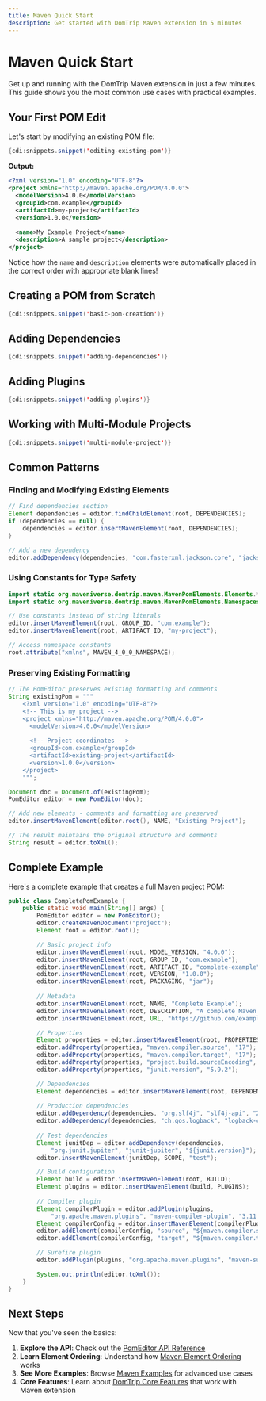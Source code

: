 ```yaml
---
title: Maven Quick Start
description: Get started with DomTrip Maven extension in 5 minutes
---
```


# Maven Quick Start

Get up and running with the DomTrip Maven extension in just a few minutes. This guide shows you the most common use cases with practical examples.

## Your First POM Edit

Let's start by modifying an existing POM file:

```java
{cdi:snippets.snippet('editing-existing-pom')}
```

**Output:**
```xml
<?xml version="1.0" encoding="UTF-8"?>
<project xmlns="http://maven.apache.org/POM/4.0.0">
  <modelVersion>4.0.0</modelVersion>
  <groupId>com.example</groupId>
  <artifactId>my-project</artifactId>
  <version>1.0.0</version>
  
  <name>My Example Project</name>
  <description>A sample project</description>
</project>
```

Notice how the `name` and `description` elements were automatically placed in the correct order with appropriate blank lines!

## Creating a POM from Scratch

```java
{cdi:snippets.snippet('basic-pom-creation')}
```

## Adding Dependencies

```java
{cdi:snippets.snippet('adding-dependencies')}
```

## Adding Plugins

```java
{cdi:snippets.snippet('adding-plugins')}
```

## Working with Multi-Module Projects

```java
{cdi:snippets.snippet('multi-module-project')}
```

## Common Patterns

### Finding and Modifying Existing Elements

```java
// Find dependencies section
Element dependencies = editor.findChildElement(root, DEPENDENCIES);
if (dependencies == null) {
    dependencies = editor.insertMavenElement(root, DEPENDENCIES);
}

// Add a new dependency
editor.addDependency(dependencies, "com.fasterxml.jackson.core", "jackson-core", "2.15.2");
```

### Using Constants for Type Safety

```java
import static org.maveniverse.domtrip.maven.MavenPomElements.Elements.*;
import static org.maveniverse.domtrip.maven.MavenPomElements.Namespaces.*;

// Use constants instead of string literals
editor.insertMavenElement(root, GROUP_ID, "com.example");
editor.insertMavenElement(root, ARTIFACT_ID, "my-project");

// Access namespace constants
root.attribute("xmlns", MAVEN_4_0_0_NAMESPACE);
```

### Preserving Existing Formatting

```java
// The PomEditor preserves existing formatting and comments
String existingPom = """
    <?xml version="1.0" encoding="UTF-8"?>
    <!-- This is my project -->
    <project xmlns="http://maven.apache.org/POM/4.0.0">
      <modelVersion>4.0.0</modelVersion>
      
      <!-- Project coordinates -->
      <groupId>com.example</groupId>
      <artifactId>existing-project</artifactId>
      <version>1.0.0</version>
    </project>
    """;

Document doc = Document.of(existingPom);
PomEditor editor = new PomEditor(doc);

// Add new elements - comments and formatting are preserved
editor.insertMavenElement(editor.root(), NAME, "Existing Project");

// The result maintains the original structure and comments
String result = editor.toXml();
```

## Complete Example

Here's a complete example that creates a full Maven project POM:

```java
public class CompletePomExample {
    public static void main(String[] args) {
        PomEditor editor = new PomEditor();
        editor.createMavenDocument("project");
        Element root = editor.root();

        // Basic project info
        editor.insertMavenElement(root, MODEL_VERSION, "4.0.0");
        editor.insertMavenElement(root, GROUP_ID, "com.example");
        editor.insertMavenElement(root, ARTIFACT_ID, "complete-example");
        editor.insertMavenElement(root, VERSION, "1.0.0");
        editor.insertMavenElement(root, PACKAGING, "jar");
        
        // Metadata
        editor.insertMavenElement(root, NAME, "Complete Example");
        editor.insertMavenElement(root, DESCRIPTION, "A complete Maven project example");
        editor.insertMavenElement(root, URL, "https://github.com/example/complete-example");

        // Properties
        Element properties = editor.insertMavenElement(root, PROPERTIES);
        editor.addProperty(properties, "maven.compiler.source", "17");
        editor.addProperty(properties, "maven.compiler.target", "17");
        editor.addProperty(properties, "project.build.sourceEncoding", "UTF-8");
        editor.addProperty(properties, "junit.version", "5.9.2");

        // Dependencies
        Element dependencies = editor.insertMavenElement(root, DEPENDENCIES);
        
        // Production dependencies
        editor.addDependency(dependencies, "org.slf4j", "slf4j-api", "2.0.7");
        editor.addDependency(dependencies, "ch.qos.logback", "logback-classic", "1.4.7");
        
        // Test dependencies
        Element junitDep = editor.addDependency(dependencies, 
            "org.junit.jupiter", "junit-jupiter", "${junit.version}");
        editor.insertMavenElement(junitDep, SCOPE, "test");

        // Build configuration
        Element build = editor.insertMavenElement(root, BUILD);
        Element plugins = editor.insertMavenElement(build, PLUGINS);
        
        // Compiler plugin
        Element compilerPlugin = editor.addPlugin(plugins, 
            "org.apache.maven.plugins", "maven-compiler-plugin", "3.11.0");
        Element compilerConfig = editor.insertMavenElement(compilerPlugin, CONFIGURATION);
        editor.addElement(compilerConfig, "source", "${maven.compiler.source}");
        editor.addElement(compilerConfig, "target", "${maven.compiler.target}");

        // Surefire plugin
        editor.addPlugin(plugins, "org.apache.maven.plugins", "maven-surefire-plugin", "3.0.0");

        System.out.println(editor.toXml());
    }
}
```

## Next Steps

Now that you've seen the basics:

1. **Explore the API**: Check out the [PomEditor API Reference](/docs/maven/api/)
2. **Learn Element Ordering**: Understand how [Maven Element Ordering](/docs/maven/ordering/) works
3. **See More Examples**: Browse [Maven Examples](/docs/maven/examples/) for advanced use cases
4. **Core Features**: Learn about [DomTrip Core Features](/docs/features/) that work with Maven extension
